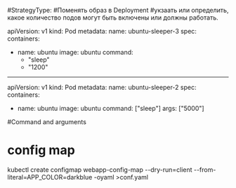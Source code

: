 #StrategyType:
#Поменять образ в Deployment
#укзаать или определить, какое количество подов могут быть включены или должны работать.


apiVersion: v1 
kind: Pod 
metadata:
  name: ubuntu-sleeper-3 
spec:
  containers:
  - name: ubuntu
    image: ubuntu
    command:
      - "sleep"
      - "1200"
---
apiVersion: v1 
kind: Pod 
metadata:
  name: ubuntu-sleeper-2 
spec:
  containers:
  - name: ubuntu
    image: ubuntu
    command: ["sleep"]
    args: ["5000"]

#Command and arguments


# config map
kubectl create configmap webapp-config-map --dry-run=client --from-literal=APP_COLOR=darkblue -oyaml >conf.yaml
